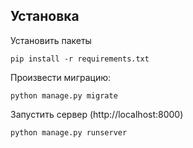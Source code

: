 ## Установка
Установить пакеты

    pip install -r requirements.txt

Произвести миграцию:

    python manage.py migrate

Запустить сервер (http://localhost:8000)

    python manage.py runserver